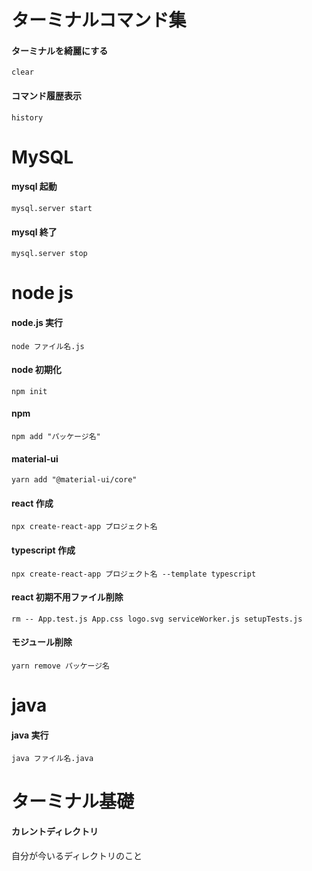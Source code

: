 # ターミナルコマンド集

#### ターミナルを綺麗にする

```
clear
```

#### コマンド履歴表示

```
history
```

# MySQL

#### mysql 起動

```
mysql.server start
```

#### mysql 終了

```
mysql.server stop
```

# node js

#### node.js 実行

```
node ファイル名.js
```

#### node 初期化

```
npm init
```

#### npm

```
npm add "パッケージ名"
```

#### material-ui

```
yarn add "@material-ui/core"
```

#### react 作成

```
npx create-react-app プロジェクト名
```

#### typescript 作成

```
npx create-react-app プロジェクト名 --template typescript
```

#### react 初期不用ファイル削除

```
rm -- App.test.js App.css logo.svg serviceWorker.js setupTests.js
```

#### モジュール削除

```
yarn remove パッケージ名
```

# java

#### java 実行

```
java ファイル名.java
```


# ターミナル基礎

#### カレントディレクトリ

自分が今いるディレクトリのこと